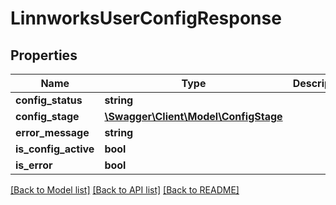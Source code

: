 # LinnworksUserConfigResponse

## Properties
Name | Type | Description | Notes
------------ | ------------- | ------------- | -------------
**config_status** | **string** |  | [optional] 
**config_stage** | [**\Swagger\Client\Model\ConfigStage**](ConfigStage.md) |  | [optional] 
**error_message** | **string** |  | [optional] 
**is_config_active** | **bool** |  | [optional] 
**is_error** | **bool** |  | [optional] 

[[Back to Model list]](../../README.md#documentation-for-models) [[Back to API list]](../../README.md#documentation-for-api-endpoints) [[Back to README]](../../README.md)

